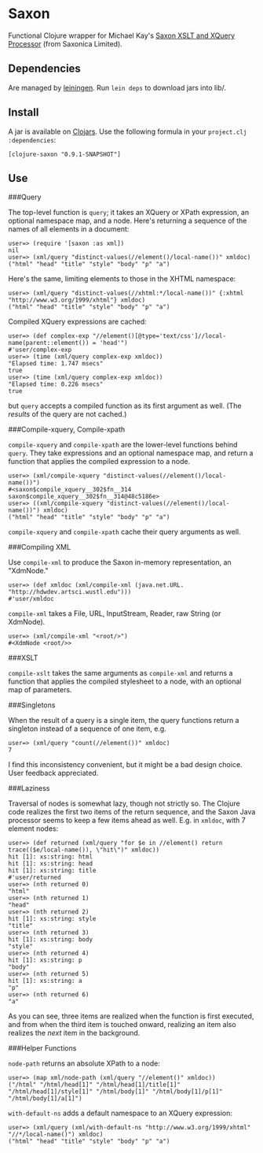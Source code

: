 Saxon
=====

Functional Clojure wrapper for Michael Kay's 
[Saxon XSLT and XQuery Processor][saxonica] (from Saxonica Limited). 

Dependencies
------------

Are managed by [leiningen](http://github.com/technomancy/leiningen). Run 
`lein deps` to download jars into lib/. 

Install
-------

A jar is available on [Clojars](http://clojars.org). Use the following formula
in your `project.clj` `:dependencies`:

    [clojure-saxon "0.9.1-SNAPSHOT"]


Use
---

###Query

The top-level function is `query`; it takes an XQuery or XPath expression, an 
optional namespace map, and a node. Here's returning a sequence of the names of 
all elements in a document:

    user=> (require '[saxon :as xml])
    nil
    user=> (xml/query "distinct-values(//element()/local-name())" xmldoc)
    ("html" "head" "title" "style" "body" "p" "a")

Here's the same, limiting elements to those in the XHTML namespace:

    user=> (xml/query "distinct-values(//xhtml:*/local-name())" {:xhtml "http://www.w3.org/1999/xhtml"} xmldoc)
    ("html" "head" "title" "style" "body" "p" "a")

Compiled XQuery expressions are cached:

    user=> (def complex-exp "//element()[@type='text/css']//local-name(parent::element()) = 'head'")
    #'user/complex-exp
    user=> (time (xml/query complex-exp xmldoc))
    "Elapsed time: 1.747 msecs"
    true
    user=> (time (xml/query complex-exp xmldoc))
    "Elapsed time: 0.226 msecs"
    true

but `query` accepts a compiled function as its first argument as well. (The *results*
of the query are not cached.)


###Compile-xquery, Compile-xpath 

`compile-xquery` and `compile-xpath` are the lower-level functions behind `query`.
They take expressions and an optional namespace map, and return a function that applies
the compiled expression to a node. 

    user=> (xml/compile-xquery "distinct-values(//element()/local-name())")
    #<saxon$compile_xquery__302$fn__314 saxon$compile_xquery__302$fn__314@48c5186e>
    user=> ((xml/compile-xquery "distinct-values(//element()/local-name())") xmldoc)
    ("html" "head" "title" "style" "body" "p" "a")

`compile-xquery` and `compile-xpath` cache their query arguments as well. 

###Compiling XML

Use `compile-xml` to produce the Saxon in-memory representation, an "XdmNode." 

    user=> (def xmldoc (xml/compile-xml (java.net.URL. "http://hdwdev.artsci.wustl.edu")))
    #'user/xmldoc
    
`compile-xml` takes a File, URL, InputStream, Reader, raw String (or XdmNode).

    user=> (xml/compile-xml "<root/>")
    #<XdmNode <root/>>


###XSLT

`compile-xslt` takes the same arguments as `compile-xml` and returns a function 
that applies the compiled stylesheet to a node, with an optional map of parameters.


###Singletons

When the result of a query is a single item, the query functions return a singleton
instead of a sequence of one item, e.g.

    user=> (xml/query "count(//element())" xmldoc)
    7

I find this inconsistency convenient, but it might be a bad design choice. User feedback 
appreciated.   


###Laziness

Traversal of nodes is somewhat lazy, though not strictly so. The Clojure code
realizes the first two items of the return sequence, and the Saxon Java processor 
seems to keep a few items ahead as well. E.g. in `xmldoc`, with 7 element nodes:

    user=> (def returned (xml/query "for $e in //element() return trace(($e/local-name()), \"hit\")" xmldoc))
    hit [1]: xs:string: html
    hit [1]: xs:string: head
    hit [1]: xs:string: title
    #'user/returned
    user=> (nth returned 0)
    "html"
    user=> (nth returned 1)
    "head"
    user=> (nth returned 2)
    hit [1]: xs:string: style
    "title"
    user=> (nth returned 3)
    hit [1]: xs:string: body
    "style"
    user=> (nth returned 4)
    hit [1]: xs:string: p
    "body"
    user=> (nth returned 5)
    hit [1]: xs:string: a
    "p"
    user=> (nth returned 6)
    "a"

As you can see, three items are realized when the function is first executed, and
from when the third item is touched onward, realizing an item also realizes the 
*next* item in the background.

  
###Helper Functions

`node-path` returns an absolute XPath to a node:

    user=> (map xml/node-path (xml/query "//element()" xmldoc))
    ("/html" "/html/head[1]" "/html/head[1]/title[1]" "/html/head[1]/style[1]" "/html/body[1]" "/html/body[1]/p[1]" "/html/body[1]/a[1]")
   
`with-default-ns` adds a default namespace to an XQuery expression:

    user=> (xml/query (xml/with-default-ns "http://www.w3.org/1999/xhtml" "//*/local-name()") xmldoc)
    ("html" "head" "title" "style" "body" "p" "a")
   


   [saxonica]: http://saxonica.com/
   [sfdl]: http://sourceforge.net/project/showfiles.php?group_id=29872&package_id=21888
